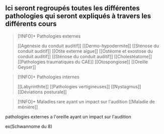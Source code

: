 ## __Ici seront regroupés toutes les différentes pathologies qui seront expliqués à travers les différents cours__


>[!INFO]+ Pathologies externes
>
>[[Agénésie du conduit auditif]]
>[[Dermo-hypodermite]]
>[[Sténose du conduit auditif]]
>[[Otite externe aïgue]]
>[[Ostéome et exostose du conduit auditif]]
>[[Sténose du conduit auditif]] 
>[[Cholestéatome]]
>[[Pathologies traumatiques du CAE]]
>[[Otospongiose]]
>[[Oreille Geyser]]
>

>[!INFO]+ Pathologies internes 
>
>[[Labyrinthite]]
>[[Pathologies vertigineuses]]
>[[Nystagmus]]
>[[Déviations posturale]]
>


>[!INFO]+ Maladies rare ayant un impact sur l'audition 
>[[Maladie de ménière]]



pathologies externes a l'oreille ayant un impact sur l'audition

ex(Schwannome du 8)